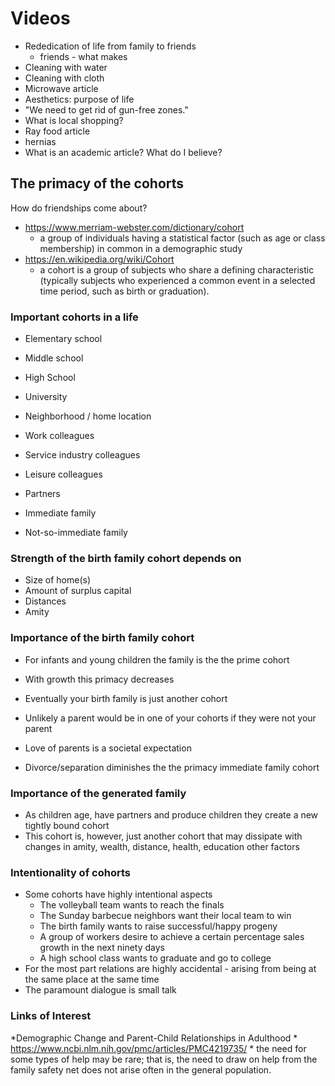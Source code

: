 
# Videos

* Rededication of life from family to friends
	* friends - what makes
* Cleaning with water
* Cleaning with cloth
* Microwave article
* Aesthetics: purpose of life
* "We need to get rid of gun-free zones."
* What is local shopping?
* Ray food article
* hernias
* What is an academic article? What do I believe?




## The primacy of the cohorts

How do friendships come about?

* https://www.merriam-webster.com/dictionary/cohort
	* a group of individuals having a statistical factor (such as age or class membership) in common in a demographic study
* https://en.wikipedia.org/wiki/Cohort
	* a cohort is a group of subjects who share a defining characteristic (typically subjects who experienced a common event in a selected time period, such as birth or graduation).

### Important cohorts in a life

* Elementary school
* Middle school
* High School
* University

* Neighborhood / home location
* Work colleagues
* Service industry colleagues
* Leisure colleagues

* Partners
* Immediate family
* Not-so-immediate family

### Strength of the birth family cohort depends on

* Size of home(s)
* Amount of surplus capital
* Distances
* Amity

### Importance of the birth family cohort

* For infants and young children the family is the the prime cohort
* With growth this primacy decreases
* Eventually your birth family is just another cohort


* Unlikely a parent would be in one of your cohorts if they were not your parent
* Love of parents is a societal expectation
* Divorce/separation diminishes the the primacy immediate family cohort

### Importance of the generated family

* As children age, have partners and produce children they create a new tightly bound cohort
* This cohort is, however, just another cohort that may dissipate with changes in amity, wealth, distance, health, education other factors


### Intentionality of cohorts

* Some cohorts have highly intentional aspects
	* The volleyball team wants to reach the finals
	* The Sunday barbecue neighbors want their local team to win
	* The birth family wants to raise successful/happy progeny
	* A group of workers desire to achieve a certain percentage sales growth in the next ninety days
	* A high school class wants to graduate and go to college
* For the most part relations are highly accidental - arising from being at the same place at the same time
* The paramount dialogue is small talk


### Links of Interest

*Demographic Change and Parent-Child Relationships in Adulthood
	* https://www.ncbi.nlm.nih.gov/pmc/articles/PMC4219735/
	* the need for some types of help may be rare; that is, the need to draw on help from the family safety net does not arise often in the general population.
